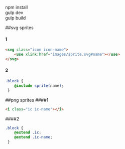 npm install  
gulp dev  
gulp build 

##svg sprites
#### 1
```html
<svg class="icon icon-name">
    <use xlink:href="images/sprite.svg#name"></use>
</svg>
```
#### 2
```scss
.block {
    @include sprite(name);
 }
```
##png sprites
####1
```html
<i class="ic ic-name"></i>
```
####2
```scss
.block {
    @extend .ic;
    @extend .ic-name;
 }
```
